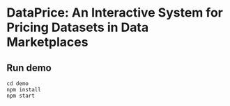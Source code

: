 # DataPrice: An Interactive System for Pricing Datasets in Data Marketplaces 
## Run demo 
```
cd demo 
npm install 
npm start 
```
